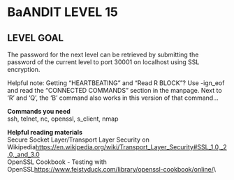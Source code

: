 # BaANDIT LEVEL 15

## LEVEL GOAL

The password for the next level can be retrieved by submitting the password of the current level to port 30001 on localhost using SSL encryption.

Helpful note: Getting “HEARTBEATING” and “Read R BLOCK”? Use -ign_eof and read the “CONNECTED COMMANDS” section in the manpage. Next to ‘R’ and ‘Q’, the ‘B’ command also works in this version of that command…

**Commands you need**\
ssh, telnet, nc, openssl, s_client, nmap

**Helpful reading materials**\
    Secure Socket Layer/Transport Layer Security on Wikipedia<https://en.wikipedia.org/wiki/Transport_Layer_Security#SSL_1.0,_2.0,_and_3.0>\
    OpenSSL Cookbook - Testing with OpenSSL<https://www.feistyduck.com/library/openssl-cookbook/online/>\
    